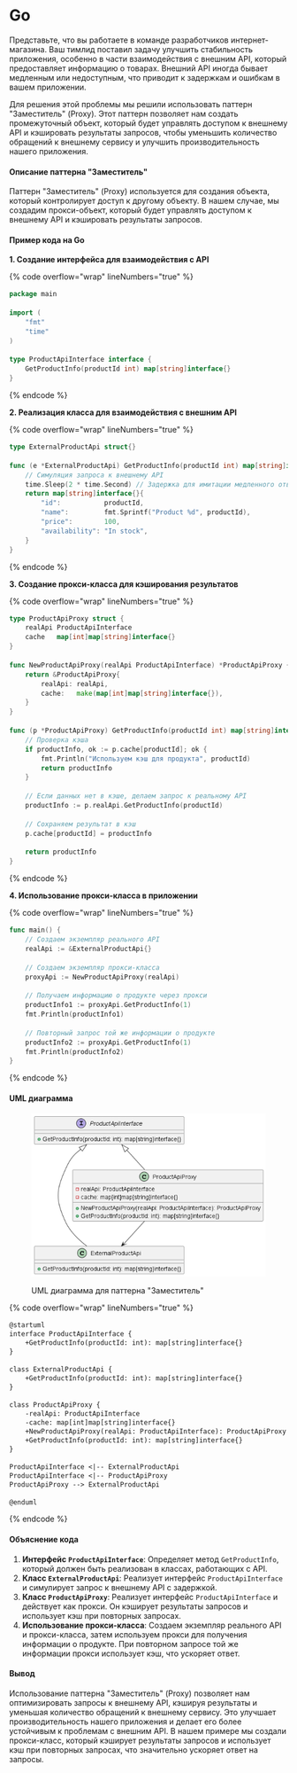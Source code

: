 # Go

Представьте, что вы работаете в команде разработчиков интернет-магазина. Ваш тимлид поставил задачу улучшить стабильность приложения, особенно в части взаимодействия с внешним API, который предоставляет информацию о товарах. Внешний API иногда бывает медленным или недоступным, что приводит к задержкам и ошибкам в вашем приложении.

Для решения этой проблемы мы решили использовать паттерн "Заместитель" (Proxy). Этот паттерн позволяет нам создать промежуточный объект, который будет управлять доступом к внешнему API и кэшировать результаты запросов, чтобы уменьшить количество обращений к внешнему сервису и улучшить производительность нашего приложения.

#### Описание паттерна "Заместитель"

Паттерн "Заместитель" (Proxy) используется для создания объекта, который контролирует доступ к другому объекту. В нашем случае, мы создадим прокси-объект, который будет управлять доступом к внешнему API и кэшировать результаты запросов.

#### Пример кода на Go

**1. Создание интерфейса для взаимодействия с API**

{% code overflow="wrap" lineNumbers="true" %}
```go
package main

import (
	"fmt"
	"time"
)

type ProductApiInterface interface {
	GetProductInfo(productId int) map[string]interface{}
}
```
{% endcode %}

**2. Реализация класса для взаимодействия с внешним API**

{% code overflow="wrap" lineNumbers="true" %}
```go
type ExternalProductApi struct{}

func (e *ExternalProductApi) GetProductInfo(productId int) map[string]interface{} {
	// Симуляция запроса к внешнему API
	time.Sleep(2 * time.Second) // Задержка для имитации медленного ответа
	return map[string]interface{}{
		"id":           productId,
		"name":         fmt.Sprintf("Product %d", productId),
		"price":        100,
		"availability": "In stock",
	}
}
```
{% endcode %}

**3. Создание прокси-класса для кэширования результатов**

{% code overflow="wrap" lineNumbers="true" %}
```go
type ProductApiProxy struct {
	realApi ProductApiInterface
	cache   map[int]map[string]interface{}
}

func NewProductApiProxy(realApi ProductApiInterface) *ProductApiProxy {
	return &ProductApiProxy{
		realApi: realApi,
		cache:   make(map[int]map[string]interface{}),
	}
}

func (p *ProductApiProxy) GetProductInfo(productId int) map[string]interface{} {
	// Проверка кэша
	if productInfo, ok := p.cache[productId]; ok {
		fmt.Println("Используем кэш для продукта", productId)
		return productInfo
	}

	// Если данных нет в кэше, делаем запрос к реальному API
	productInfo := p.realApi.GetProductInfo(productId)

	// Сохраняем результат в кэш
	p.cache[productId] = productInfo

	return productInfo
}
```
{% endcode %}

**4. Использование прокси-класса в приложении**

{% code overflow="wrap" lineNumbers="true" %}
```go
func main() {
	// Создаем экземпляр реального API
	realApi := &ExternalProductApi{}

	// Создаем экземпляр прокси-класса
	proxyApi := NewProductApiProxy(realApi)

	// Получаем информацию о продукте через прокси
	productInfo1 := proxyApi.GetProductInfo(1)
	fmt.Println(productInfo1)

	// Повторный запрос той же информации о продукте
	productInfo2 := proxyApi.GetProductInfo(1)
	fmt.Println(productInfo2)
}
```
{% endcode %}

#### UML диаграмма

<figure><img src="../../../../../.gitbook/assets/image (1) (1) (1) (1) (1) (1) (1) (1) (1) (1) (1) (1) (1) (1).png" alt=""><figcaption><p>UML диаграмма для паттерна "Заместитель"</p></figcaption></figure>

{% code overflow="wrap" lineNumbers="true" %}
```plantuml
@startuml
interface ProductApiInterface {
    +GetProductInfo(productId: int): map[string]interface{}
}

class ExternalProductApi {
    +GetProductInfo(productId: int): map[string]interface{}
}

class ProductApiProxy {
    -realApi: ProductApiInterface
    -cache: map[int]map[string]interface{}
    +NewProductApiProxy(realApi: ProductApiInterface): ProductApiProxy
    +GetProductInfo(productId: int): map[string]interface{}
}

ProductApiInterface <|-- ExternalProductApi
ProductApiInterface <|-- ProductApiProxy
ProductApiProxy --> ExternalProductApi

@enduml
```
{% endcode %}

#### Объяснение кода

1. **Интерфейс `ProductApiInterface`**: Определяет метод `GetProductInfo`, который должен быть реализован в классах, работающих с API.
2. **Класс `ExternalProductApi`**: Реализует интерфейс `ProductApiInterface` и симулирует запрос к внешнему API с задержкой.
3. **Класс `ProductApiProxy`**: Реализует интерфейс `ProductApiInterface` и действует как прокси. Он кэширует результаты запросов и использует кэш при повторных запросах.
4. **Использование прокси-класса**: Создаем экземпляр реального API и прокси-класса, затем используем прокси для получения информации о продукте. При повторном запросе той же информации прокси использует кэш, что ускоряет ответ.

#### Вывод

Использование паттерна "Заместитель" (Proxy) позволяет нам оптимизировать запросы к внешнему API, кэшируя результаты и уменьшая количество обращений к внешнему сервису. Это улучшает производительность нашего приложения и делает его более устойчивым к проблемам с внешним API. В нашем примере мы создали прокси-класс, который кэширует результаты запросов и использует кэш при повторных запросах, что значительно ускоряет ответ на запросы.

